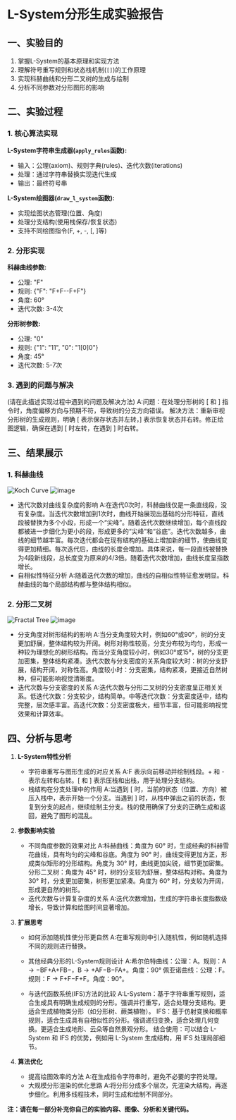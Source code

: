# L-System分形生成实验报告

## 一、实验目的

1. 掌握L-System的基本原理和实现方法
2. 理解符号重写规则和状态栈机制(`[]`)的工作原理
3. 实现科赫曲线和分形二叉树的生成与绘制
4. 分析不同参数对分形图形的影响

## 二、实验过程

### 1. 核心算法实现

**L-System字符串生成器(`apply_rules`函数):**
- 输入：公理(axiom)、规则字典(rules)、迭代次数(iterations)
- 处理：通过字符串替换实现迭代生成
- 输出：最终符号串

**L-System绘图器(`draw_l_system`函数):**
- 实现绘图状态管理(位置、角度)
- 处理分支结构(使用栈保存/恢复状态)
- 支持不同绘图指令(F, +, -, [, ]等)

### 2. 分形实现

**科赫曲线参数:**
- 公理: "F"
- 规则: {"F": "F+F--F+F"}
- 角度: 60°
- 迭代次数: 3-4次

**分形树参数:**
- 公理: "0" 
- 规则: {"1": "11", "0": "1[0]0"}
- 角度: 45°
- 迭代次数: 5-7次

### 3. 遇到的问题与解决

(请在此描述实现过程中遇到的问题及解决方法)
A:问题：在处理分形树的 [ 和 ] 指令时，角度偏移方向与预期不符，导致树的分支方向错误。
  解决方法：重新审视分形树的生成规则，明确 [ 表示保存状态并左转，] 表示恢复状态并右转。修正绘图逻辑，确保在遇到 [ 时左转，在遇到 ] 时右转。
## 三、结果展示

### 1. 科赫曲线
![Koch Curve](l_system_koch.png)  ![image](https://github.com/user-attachments/assets/e92cd989-f888-4e38-90fb-286259c24e5c)

- 迭代次数对曲线复杂度的影响
  A:在迭代0次时，科赫曲线仅是一条直线段，没有复杂度。当迭代次数增加到1次时，曲线开始展现出基础的分形特征，直线段被替换为多个小段，形成一个“尖峰”。随着迭代次数继续增加，每个直线段都被进一步细化为更小的段，形成更多的“尖峰”和“谷底”。迭代次数越多，曲线的细节越丰富。每次迭代都会在现有结构的基础上增加新的细节，使曲线变得更加精细。每次迭代后，曲线的长度会增加。具体来说，每一段直线被替换为4段新线段，总长度变为原来的4/3倍。随着迭代次数增加，曲线长度呈指数增长。
- 自相似性特征分析
  A:随着迭代次数的增加，曲线的自相似性特征愈发明显。科赫曲线的每个局部结构都与整体结构相似。

### 2. 分形二叉树 
![Fractal Tree](fractal_tree.png)  ![image](https://github.com/user-attachments/assets/1e81ff28-1aaf-4c29-9a05-cf07e7554e5a)

- 分支角度对树形结构的影响
  A:当分支角度较大时，例如60°或90°，树的分支更加舒展，整体结构较为开阔。树形对称性较高，分支分布较为均匀，形成一种较为理想化的树形结构。而当分支角度较小时，例如30°或15°，树的分支更加密集，整体结构紧凑。迭代次数与分支密度的关系角度较大时：树的分支舒展，结构开阔，对称性高。角度较小时：分支密集，结构紧凑，更接近自然树种，但可能影响视觉清晰度。
- 迭代次数与分支密度的关系
  A:迭代次数与分形二叉树的分支密度呈正相关关系。低迭代次数：分支较少，结构简单。中等迭代次数：分支密度适中，结构完整，层次感丰富。高迭代次数：分支密度极大，细节丰富，但可能影响视觉效果和计算效率。

## 四、分析与思考

1. **L-System特性分析**
   - 字符串重写与图形生成的对应关系
     A:F 表示向前移动并绘制线段。+ 和 - 表示左转和右转。[ 和 ] 表示压栈和出栈，用于处理分支结构。
   - 栈结构在分支处理中的作用
     A:当遇到 [ 时，当前的状态（位置、方向）被压入栈中，表示开始一个分支。当遇到 ] 时，从栈中弹出之前的状态，恢复到分支的起点，继续绘制主分支。栈的使用确保了分支的正确生成和返回，避免了图形的混乱。

2. **参数影响实验**
   - 不同角度参数的效果对比
     A:科赫曲线：角度为 60° 时，生成经典的科赫雪花曲线，具有均匀的尖峰和谷底。角度为 90° 时，曲线变得更加方正，形成类似矩形的分形结构。角度为 30° 时，曲线更加尖锐，细节更加密集。
分形二叉树：角度为 45° 时，树的分支较为舒展，整体结构对称。角度为 30° 时，分支更加密集，树形更加紧凑。角度为 60° 时，分支较为开阔，形成更自然的树形。
   - 迭代次数与计算复杂度的关系
     A:迭代次数增加，生成的字符串长度指数级增长，导致计算和绘图时间显著增加。

3. **扩展思考**
   - 如何添加随机性使分形更自然
     A:在重写规则中引入随机性，例如随机选择不同的规则进行替换。
   - 其他经典分形的L-System规则设计
     A:希尔伯特曲线：公理：A。规则：A → −BF+A+FB−，B → +AF−B−FA+。角度：90°
佩亚诺曲线：公理：F。规则：F → F+F−F+F。角度：90°。

   - 与迭代函数系统(IFS)方法的比较
     A:L-System：基于字符串重写规则，适合生成具有明确生成规则的分形。强调并行重写，适合处理分支结构。更适合生成植物类分形（如分形树、蕨类植物）。
IFS：基于仿射变换和概率规则，适合生成具有自相似性的分形。强调递归变换，适合处理几何变换。更适合生成地形、云朵等自然景观分形。
结合使用：可以结合 L-System 和 IFS 的优势，例如用 L-System 生成结构，用 IFS 处理局部细节。

4. **算法优化**
   - 提高绘图效率的方法
     A:在生成指令字符串时，避免不必要的字符处理。
   - 大规模分形渲染的优化思路
     A:将分形分成多个层次，先渲染大结构，再逐步细化。利用多线程技术，同时生成和绘制不同部分。

**注：请在每一部分补充你自己的实验内容、图像、分析和关键代码。**
